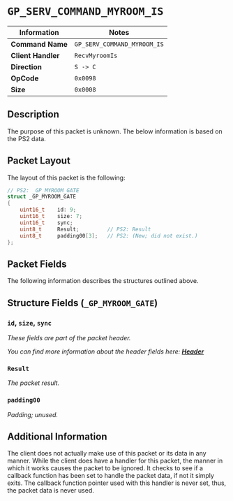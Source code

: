 # `GP_SERV_COMMAND_MYROOM_IS`

| Information               | Notes |
|---                        |---    |
| **Command Name**          | `GP_SERV_COMMAND_MYROOM_IS` |
| **Client Handler**        | `RecvMyroomIs` |
| **Direction**             | `S -> C` |
| **OpCode**                | `0x0098` |
| **Size**                  | `0x0008` |

## Description

The purpose of this packet is unknown. The below information is based on the PS2 data.

## Packet Layout

The layout of this packet is the following:

```cpp
// PS2: _GP_MYROOM_GATE
struct _GP_MYROOM_GATE
{
    uint16_t    id: 9;
    uint16_t    size: 7;
    uint16_t    sync;
    uint8_t     Result;         // PS2: Result
    uint8_t     padding00[3];   // PS2: (New; did not exist.)
};
```

## Packet Fields

The following information describes the structures outlined above.

## Structure Fields (`_GP_MYROOM_GATE`)

### `id`, `size`, `sync`

_These fields are part of the packet header._

_You can find more information about the header fields here: [**Header**](/world/server/Header.md)_

### `Result`

_The packet result._

### `padding00`

_Padding; unused._

## Additional Information

The client does not actually make use of this packet or its data in any manner. While the client does have a handler for this packet, the manner in which it works causes the packet to be ignored. It checks to see if a callback function has been set to handle the packet data, if not it simply exits. The callback function pointer used with this handler is never set, thus, the packet data is never used.
